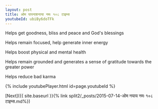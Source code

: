 ```yaml
---
layout: post
title: ओम पापनाशनाया नमः १०८ टाइम्स
youtubeId: ubiBy6doTFk
---
```

 
 
Helps get goodness, bliss and peace and God's blessings
 
Helps remain focused, help generate inner energy 
 
Helps boost physical and mental health 
 
Helps remain grounded and generates a sense of gratitude towards the greater power 
 
Helps reduce bad karma
 
 
 
 


{% include youtubePlayer.html id=page.youtubeId %}
 
[Next]({{ site.baseurl }}{% link  split2/_posts/2015-07-14-ओम नयाय नमः १०८ टाइम्स.md%})
 
